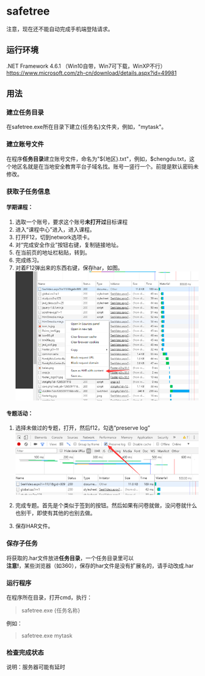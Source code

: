 # safetree

注意，现在还不能自动完成手机端登陆请求。

## 运行环境
.NET Framework 4.6.1 （Win10自带，Win7可下载，WinXP不行）https://www.microsoft.com/zh-cn/download/details.aspx?id=49981

## 用法

### 建立任务目录

在safetree.exe所在目录下建立{任务名}文件夹，例如，"mytask"。

### 建立账号文件

在程序**任务目录**建立账号文件，命名为"${地区}.txt"，例如，$chengdu.txt，这个地区名就是在当地安全教育平台子域名找。账号一竖行一个。前提是默认密码未修改。

### 获取子任务信息

#### 学期课程：

1. 选取一个账号，要求这个账号**未打开过**目标课程
2. 进入“课程中心”进入，进入课程。
3. 打开F12，切到network选项卡。
4. 对“完成安全作业”按钮右键，复制链接地址。
5. 在当前页的地址栏粘贴，转到。
6. 完成练习。
7. 对着F12弹出来的东西右键，保存har，如图。
![](./docs/1.png)

#### 专题活动：

1. 选择未做过的专题，打开，然后f12，勾选“preserve log”
![](./docs/2.png)

2. 完成专题。首先是个类似于签到的按钮。然后如果有问卷就做，没问卷就什么也别干，即使有其他的也别去做。

3. 保存HAR文件。

### 保存子任务

将获取的.har文件放进**任务目录**，一个任务目录里可以  
**注意!**，某些浏览器（如360），保存的har文件是没有扩展名的，请手动改成.har

### 运行程序

在程序所在目录，打开cmd，执行：
> safetree.exe {任务名称}

例如：
> safetree.exe mytask

### 检查完成状态
说明：服务器可能有延时